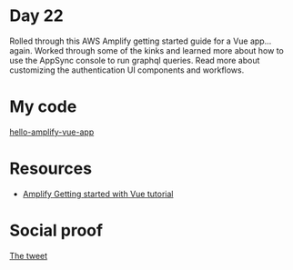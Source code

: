 # Day 22

Rolled through this AWS Amplify getting started guide for a Vue app... again. Worked through some of the kinks and learned more about how to use the AppSync console to run graphql queries. Read more about customizing the authentication UI components and workflows.

# My code

[hello-amplify-vue-app](https://github.com/jennapederson/hello-amplify-vue-app)

# Resources

- [Amplify Getting started with Vue tutorial](https://docs.amplify.aws/start/q/integration/vue)

# Social proof

[The tweet](https://twitter.com/jennapederson/status/1289763756302450688?s=20)
